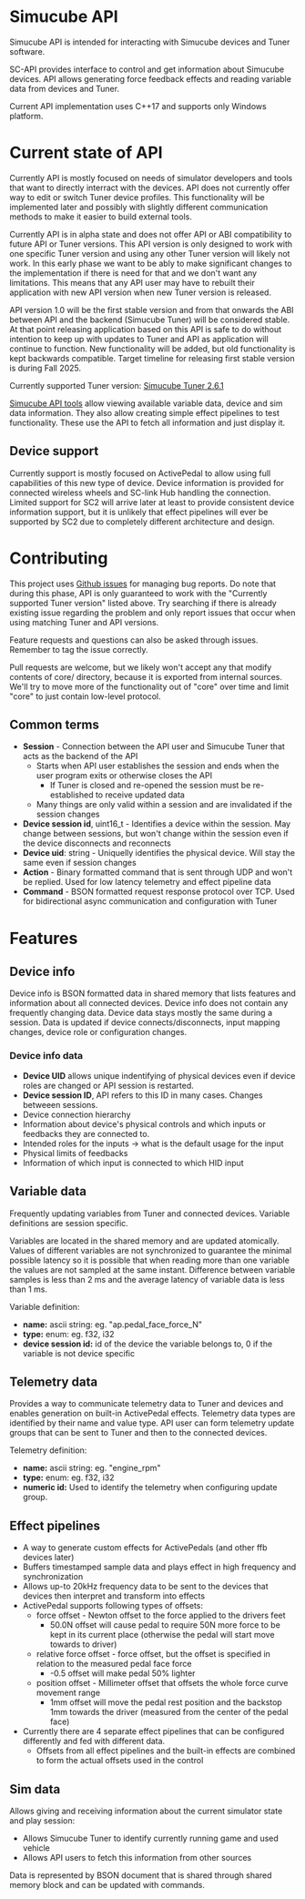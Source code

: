 # Simucube API

Simucube API is intended for interacting with Simucube devices and Tuner software. 

SC-API provides interface to control and get information about Simucube devices.
API allows generating force feedback effects and reading variable data from devices and Tuner.

Current API implementation uses C++17 and supports only Windows platform.

# Current state of API

Currently API is mostly focused on needs of simulator developers and tools that want to directly interract with the devices.
API does not currently offer way to edit or switch Tuner device profiles.
This functionality will be implemented later and possibly with slightly different communication methods to make it easier to build external tools.

Currently API is in alpha state and does not offer API or ABI compatibility to future API or Tuner versions.
This API version is only designed to work with one specific Tuner version and using any other Tuner version will likely not work.
In this early phase we want to be ably to make significant changes to the implementation if there is need for that and we don't want any limitations.
This means that any API user may have to rebuilt their application with new API version when new Tuner version is released.

API version 1.0 will be the first stable version and from that onwards the ABI between API and the backend (Simucube Tuner) will be considered stable. At that point releasing
application based on this API is safe to do without intention to keep up with updates to Tuner and API as application will continue to function.
New functionality will be added, but old functionality is kept backwards compatible. Target timeline for releasing first stable version is during Fall 2025.

Currently supported Tuner version: [Simucube Tuner 2.6.1](https://downloads.simucube.com/SimucubeTunerSetup-2.6.1.exe)

[Simucube API tools](https://downloads.simucube.com/sc-api-tools-2025-06-19.7z) allow viewing available variable data, device and sim data information.
They also allow creating simple effect pipelines to test functionality. These use the API to fetch all information and just display it.

## Device support

Currently support is mostly focused on ActivePedal to allow using full capabilities of this new type of device.
Device information is provided for connected wireless wheels and SC-link Hub handling the connection.
Limited support for SC2 will arrive later at least to provide consistent device information support, but it is unlikely that effect pipelines will ever be supported by SC2 due to completely different architecture and design.

# Contributing

This project uses [Github issues](https://github.com/Simucube/sc-api/issues) for managing bug reports. Do note that during this phase, API is only guaranteed to work
with the "Currently supported Tuner version" listed above.
Try searching if there is already existing issue regarding the problem and only report issues that occur when using matching Tuner and API versions. 

Feature requests and questions can also be asked through issues. Remember to tag the issue correctly.

Pull requests are welcome, but we likely won't accept any that modify contents of core/ directory, because it is exported from internal sources.
We'll try to move more of the functionality out of "core" over time and limit "core" to just contain low-level protocol.

## Common terms

- **Session** - Connection between the API user and Simucube Tuner that acts as the backend of the API
    - Starts when API user establishes the session and ends when the user program exits or otherwise closes the API
        - If Tuner is closed and re-opened the session must be re-established to receive updated data
    - Many things are only valid within a session and are invalidated if the session changes
- **Device session id**, uint16_t - Identifies a device within the session. May change between sessions, but won't change within the session even if the device disconnects and reconnects
- **Device uid**: string - Uniquelly identifies the physical device. Will stay the same even if session changes
- **Action** - Binary formatted command that is sent through UDP and won't be replied. Used for low latency telemetry and effect pipeline data
- **Command** - BSON formatted request response protocol over TCP. Used for bidirectional async communication and configuration with Tuner


# Features

## Device info

Device info is BSON formatted data in shared memory that lists features and information about all connected devices.
Device info does not contain any frequently changing data. Device data stays mostly the same during a session.
Data is updated if device connects/disconnects, input mapping changes, device role or configuration changes.

### Device info data

- **Device UID** allows unique indentifying of physical devices even if device roles are changed or API session is restarted.
- **Device session ID**, API refers to this ID in many cases. Changes betweeen sessions.
- Device connection hierarchy
- Information about device's physical controls and which inputs or feedbacks they are connected to.
- Intended roles for the inputs -> what is the default usage for the input
- Physical limits of feedbacks
- Information of which input is connected to which HID input

## Variable data

Frequently updating variables from Tuner and connected devices. Variable definitions are session specific. 

Variables are located in the shared memory and are updated atomically. Values of different variables are not synchronized to guarantee the minimal possible latency so it is possible that when reading more than one variable the values are not sampled at the same instant. Difference between variable samples is less than 2 ms and the average latency of variable data is less than 1 ms.

Variable definition: 
- **name:** ascii string: eg. "ap.pedal_face_force_N"
- **type:** enum: eg. f32, i32
- **device session id:** id of the device the variable belongs to, 0 if the variable is not device specific

## Telemetry data

Provides a way to communicate telemetry data to Tuner and devices and enables generation on built-in ActivePedal effects.
Telemetry data types are identified by their name and value type. API user can form telemetry update groups that can be
sent to Tuner and then to the connected devices.

Telemetry definition: 
- **name:** ascii string: eg. "engine_rpm"
- **type:** enum: eg. f32, i32
- **numeric id:** Used to identify the telemetry when configuring update group.


## Effect pipelines

- A way to generate custom effects for ActivePedals (and other ffb devices later)
- Buffers timestamped sample data and plays effect in high frequency and synchronization
- Allows up-to 20kHz frequency data to be sent to the devices that devices then interpret and transform into effects
- ActivePedal supports following types of offsets:
    - force offset - Newton offset to the force applied to the drivers feet
        - 50.0N offset will cause pedal to require 50N more force to be kept in its current place (otherwise the pedal will start move towards to driver)
    - relative force offset - force offset, but the offset is specified in relation to the measured pedal face force
        - -0.5 offset will make pedal 50% lighter
    - position offset - Millimeter offset that offsets the whole force curve movement range
        - 1mm offset will move the pedal rest position and the backstop 1mm towards the driver (measured from the center of the pedal face)
- Currently there are 4 separate effect pipelines that can be configured differently and fed with different data.
   - Offsets from all effect pipelines and the built-in effects are combined to form the actual offsets used in the control

## Sim data

Allows giving and receiving information about the current simulator state and play session:
  - Allows Simucube Tuner to identify currently running game and used vehicle
  - Allows API users to fetch this information from other sources
  
Data is represented by BSON document that is shared through shared memory block and can be updated with commands.





